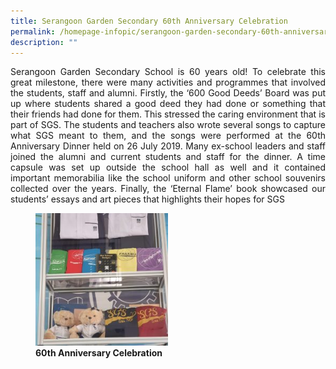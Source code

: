 ```yaml
---
title: Serangoon Garden Secondary 60th Anniversary Celebration
permalink: /homepage-infopic/serangoon-garden-secondary-60th-anniversary-celebration/
description: ""
---
```

<p style="text-align: justify;"> Serangoon Garden Secondary School is 60 years old! To celebrate this great milestone, there were many activities and programmes that involved the students, staff and alumni. Firstly, the ‘600 Good Deeds’ Board was put up where students shared a good deed they had done or something that their friends had done for them. This stressed the caring environment that is part of SGS. The students and teachers also wrote several songs to capture what SGS meant to them, and the songs were performed at the 60th Anniversary Dinner held on 26 July 2019. Many ex-school leaders and staff joined the alumni and current students and staff for the dinner. A time capsule was set up outside the school hall as well and it contained important memorabilia like the school uniform and other school souvenirs collected over the years. Finally, the ‘Eternal Flame’ book showcased our students’ essays and art pieces that highlights their hopes for SGS </p>

<figure>
	<a href="/images/60th%20Anniversary/122-Ee-Leng-Elaine-Seah-250x250.jpg" target = "_blank"> <img src="/images/60th%20Anniversary/122-Ee-Leng-Elaine-Seah-250x250.jpg"
     style="width:50%"></a>
<figcaption>
	<strong> 60th Anniversary Celebration </strong>
	</figcaption>
</figure>